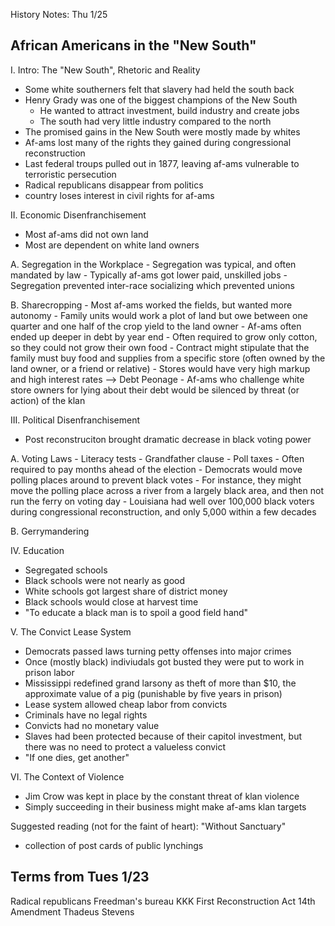 History Notes: Thu 1/25

African Americans in the "New South"
------------------------------------

I. Intro: The "New South", Rhetoric and Reality
  - Some white southerners felt that slavery had held the south back
  - Henry Grady was one of the biggest champions of the New South
    - He wanted to attract investment, build industry and create jobs
    - The south had very little industry compared to the north
  - The promised gains in the New South were mostly made by whites
  - Af-ams lost many of the rights they gained during congressional reconstruction
  - Last federal troups pulled out in 1877, leaving af-ams vulnerable to terroristic persecution
  - Radical republicans disappear from politics
  - country loses interest in civil rights for af-ams

II. Economic Disenfranchisement
  - Most af-ams did not own land
  - Most are dependent on white land owners

  A. Segregation in the Workplace
    - Segregation was typical, and often mandated by law
    - Typically af-ams got lower paid, unskilled jobs
    - Segregation prevented inter-race socializing which prevented unions

  B. Sharecropping
    - Most af-ams worked the fields, but wanted more autonomy
    - Family units would work a plot of land but owe between one quarter and one half of the crop yield to the land owner
    - Af-ams often ended up deeper in debt by year end
    - Often required to grow only cotton, so they could not grow their own food
    - Contract might stipulate that the family must buy food and supplies from a specific store (often owned by the land owner, or a friend or relative)
    - Stores would have very high markup and high interest rates
    --> Debt Peonage
    - Af-ams who challenge white store owners for lying about their debt would be silenced by threat (or action) of the klan

III. Political Disenfranchisement
  - Post reconstruciton brought dramatic decrease in black voting power

  A. Voting Laws
    - Literacy tests
    - Grandfather clause
    - Poll taxes
      - Often required to pay months ahead of the election
    - Democrats would move polling places around to prevent black votes
      - For instance, they might move the polling place across a river from a largely black area, and then not run the ferry on voting day
    - Louisiana had well over 100,000 black voters during congressional reconstruction, and only 5,000 within a few decades

  B. Gerrymandering

IV. Education
  - Segregated schools
  - Black schools were not nearly as good
  - White schools got largest share of district money
  - Black schools would close at harvest time
  - "To educate a black man is to spoil a good field hand"

V. The Convict Lease System
  - Democrats passed laws turning petty offenses into major crimes
  - Once (mostly black) indiviudals got busted they were put to work in prison labor
  - Mississippi redefined grand larsony as theft of more than $10, the approximate value of a pig (punishable by five years in prison)
  - Lease system allowed cheap labor from convicts
  - Criminals have no legal rights
  - Convicts had no monetary value
  - Slaves had been protected because of their capitol investment, but there was no need to protect a valueless convict
  - "If one dies, get another"

VI. The Context of Violence
  - Jim Crow was kept in place by the constant threat of klan violence
  - Simply succeeding in their business might make af-ams klan targets


Suggested reading (not for the faint of heart): "Without Sanctuary"
  - collection of post cards of public lynchings

Terms from Tues 1/23
--------------------
Radical republicans
Freedman's bureau
KKK
First Reconstruction Act
14th Amendment
Thadeus Stevens
